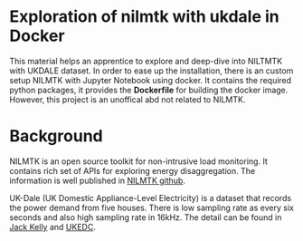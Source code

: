 # Exploration of nilmtk with ukdale in Docker

This material helps an apprentice to explore and deep-dive into NILTMTK with UKDALE dataset.    In order to ease up the installation, there is an custom setup NILMTK with Jupyter Notebook using docker.  It contains the required python packages, it provides the **Dockerfile** for building the docker image. However, this project is an unoffical abd not related to NILMTK.  

# Background
NILMTK is an open source toolkit for non-intrusive load monitoring.  It contains rich set of APIs for exploring energy disaggregation.  The information is well published in [NILMTK github](https://github.com/nilmtk/nilmtk).   

UK-Dale (UK Domestic Appliance-Level Electricity) is a dataset that records the power demand from five houses.   There is low sampling rate as every six seconds and also high sampling rate in 16kHz.  The detail can be found in [Jack Kelly](https://jack-kelly.com/data/) and [UKEDC](https://data.ukedc.rl.ac.uk/browse/edc/efficiency/residential/EnergyConsumption/Domestic).
